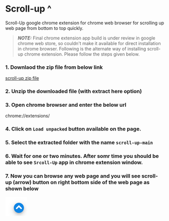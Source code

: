 # Scroll-up ^
Scroll-Up google chrome extension for chrome web browser for scrolling up web page from bottom to top quickly.

> **_NOTE:_** Final chrome extension app build is under review in google chrome web store, so couldn't make it available for direct installation in chrome browser. Following is the alternate way of installing scroll-up chrome extension. Please follow the steps given below.

### 1. Downlaod the zip file from below link
[scroll-up zip file](https://github.com/sachinwakle/scroll-up/archive/main.zip)

### 2. Unzip the downloaded file (with extract here option)

### 3. Open chrome browser and enter the below url
chrome://extensions/

### 4. Click on ```Load unpacked``` button available on the page.

### 5. Select the extracted folder with the name ```scroll-up-main```

### 6. Wait for one or two minutes. After somr time you should be able to see ```Srcoll-Up``` app in chrome extension window.

### 7. Now you can browse any web page and you will see scroll-up (arrow) button on right bottom side of the web page as shown below
![scroll-up button](https://github.com/sachinwakle/scroll-up/blob/main/github.com_sachinwakle_scroll-up.png?raw=true)
